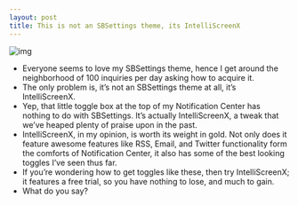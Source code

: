 ```yaml
---
layout: post
title: This is not an SBSettings theme, its IntelliScreenX
---
```

![img](http://media.idownloadblog.com/wp-content/uploads/2012/02/Its-Not-SBSettings-Its-IntelliScreenX-Screenshot.jpg)
* Everyone seems to love my SBSettings theme, hence I get around the neighborhood of 100 inquiries per day asking how to acquire it.
* The only problem is, it’s not an SBSettings theme at all, it’s IntelliScreenX.
* Yep, that little toggle box at the top of my Notification Center has nothing to do with SBSettings. It’s actually IntelliScreenX, a tweak that we’ve heaped plenty of praise upon in the past.
* IntelliScreenX, in my opinion, is worth its weight in gold. Not only does it feature awesome features like RSS, Email, and Twitter functionality form the comforts of Notification Center, it also has some of the best looking toggles I’ve seen thus far.
* If you’re wondering how to get toggles like these, then try IntelliScreenX; it features a free trial, so you have nothing to lose, and much to gain.
* What do you say?

